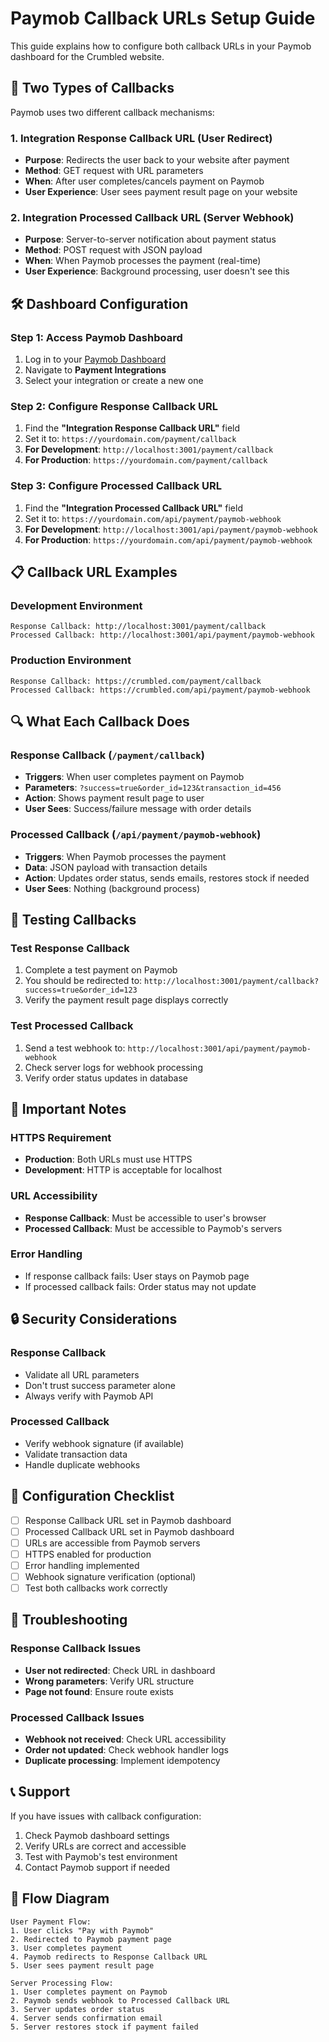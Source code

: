 # Paymob Callback URLs Setup Guide

This guide explains how to configure both callback URLs in your Paymob dashboard for the Crumbled website.

## 🔄 **Two Types of Callbacks**

Paymob uses two different callback mechanisms:

### 1. **Integration Response Callback URL** (User Redirect)
- **Purpose**: Redirects the user back to your website after payment
- **Method**: GET request with URL parameters
- **When**: After user completes/cancels payment on Paymob
- **User Experience**: User sees payment result page on your website

### 2. **Integration Processed Callback URL** (Server Webhook)
- **Purpose**: Server-to-server notification about payment status
- **Method**: POST request with JSON payload
- **When**: When Paymob processes the payment (real-time)
- **User Experience**: Background processing, user doesn't see this

## 🛠️ **Dashboard Configuration**

### Step 1: Access Paymob Dashboard
1. Log in to your [Paymob Dashboard](https://accept.paymob.com)
2. Navigate to **Payment Integrations**
3. Select your integration or create a new one

### Step 2: Configure Response Callback URL
1. Find the **"Integration Response Callback URL"** field
2. Set it to: `https://yourdomain.com/payment/callback`
3. **For Development**: `http://localhost:3001/payment/callback`
4. **For Production**: `https://yourdomain.com/payment/callback`

### Step 3: Configure Processed Callback URL
1. Find the **"Integration Processed Callback URL"** field
2. Set it to: `https://yourdomain.com/api/payment/paymob-webhook`
3. **For Development**: `http://localhost:3001/api/payment/paymob-webhook`
4. **For Production**: `https://yourdomain.com/api/payment/paymob-webhook`

## 📋 **Callback URL Examples**

### Development Environment
```
Response Callback: http://localhost:3001/payment/callback
Processed Callback: http://localhost:3001/api/payment/paymob-webhook
```

### Production Environment
```
Response Callback: https://crumbled.com/payment/callback
Processed Callback: https://crumbled.com/api/payment/paymob-webhook
```

## 🔍 **What Each Callback Does**

### Response Callback (`/payment/callback`)
- **Triggers**: When user completes payment on Paymob
- **Parameters**: `?success=true&order_id=123&transaction_id=456`
- **Action**: Shows payment result page to user
- **User Sees**: Success/failure message with order details

### Processed Callback (`/api/payment/paymob-webhook`)
- **Triggers**: When Paymob processes the payment
- **Data**: JSON payload with transaction details
- **Action**: Updates order status, sends emails, restores stock if needed
- **User Sees**: Nothing (background process)

## 🔧 **Testing Callbacks**

### Test Response Callback
1. Complete a test payment on Paymob
2. You should be redirected to: `http://localhost:3001/payment/callback?success=true&order_id=123`
3. Verify the payment result page displays correctly

### Test Processed Callback
1. Send a test webhook to: `http://localhost:3001/api/payment/paymob-webhook`
2. Check server logs for webhook processing
3. Verify order status updates in database

## 🚨 **Important Notes**

### HTTPS Requirement
- **Production**: Both URLs must use HTTPS
- **Development**: HTTP is acceptable for localhost

### URL Accessibility
- **Response Callback**: Must be accessible to user's browser
- **Processed Callback**: Must be accessible to Paymob's servers

### Error Handling
- If response callback fails: User stays on Paymob page
- If processed callback fails: Order status may not update

## 🔒 **Security Considerations**

### Response Callback
- Validate all URL parameters
- Don't trust success parameter alone
- Always verify with Paymob API

### Processed Callback
- Verify webhook signature (if available)
- Validate transaction data
- Handle duplicate webhooks

## 📝 **Configuration Checklist**

- [ ] Response Callback URL set in Paymob dashboard
- [ ] Processed Callback URL set in Paymob dashboard
- [ ] URLs are accessible from Paymob servers
- [ ] HTTPS enabled for production
- [ ] Error handling implemented
- [ ] Webhook signature verification (optional)
- [ ] Test both callbacks work correctly

## 🐛 **Troubleshooting**

### Response Callback Issues
- **User not redirected**: Check URL in dashboard
- **Wrong parameters**: Verify URL structure
- **Page not found**: Ensure route exists

### Processed Callback Issues
- **Webhook not received**: Check URL accessibility
- **Order not updated**: Check webhook handler logs
- **Duplicate processing**: Implement idempotency

## 📞 **Support**

If you have issues with callback configuration:
1. Check Paymob dashboard settings
2. Verify URLs are correct and accessible
3. Test with Paymob's test environment
4. Contact Paymob support if needed

## 🔄 **Flow Diagram**

```
User Payment Flow:
1. User clicks "Pay with Paymob"
2. Redirected to Paymob payment page
3. User completes payment
4. Paymob redirects to Response Callback URL
5. User sees payment result page

Server Processing Flow:
1. User completes payment on Paymob
2. Paymob sends webhook to Processed Callback URL
3. Server updates order status
4. Server sends confirmation email
5. Server restores stock if payment failed
``` 
